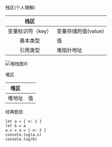 栈区(个人理解)

| 栈区 | |
|:-:|---|
|变量标识符（key）|变量存储的值(value)|
|基本类型|值|
|引用类型|堆指针地址|
![堆栈图片](https://images2018.cnblogs.com/blog/1402663/201808/1402663-20180802132101478-2092833591.png)

堆区

|  堆区  |      |
| :----: | :--: |
| 堆地址 |  值  |



经典题目

```
let a = { n: 1 }
let b = a
a.x = a = { n: 2 }
console.log(a.x)
console.log(b)
```

